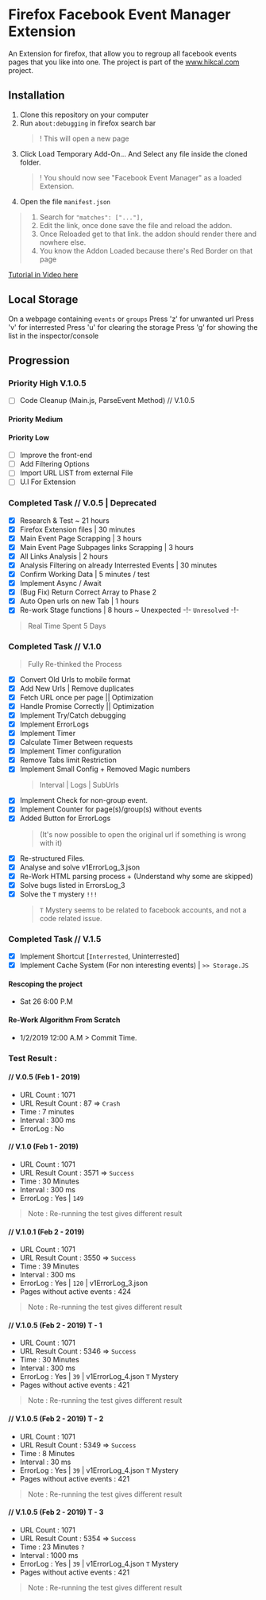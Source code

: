# Firefox Facebook Event Manager Extension

An Extension for firefox, that allow you to regroup all facebook events pages that you like into one.
The project is part of the www.hikcal.com project. 

## Installation
1. Clone this repository on your computer
2. Run `about:debugging` in firefox search bar
    > ! This will open a new page 
3. Click Load Temporary Add-On... And Select any file inside the cloned folder.
    > ! You should now see "Facebook Event Manager" as a loaded Extension.
4. Open the file `manifest.json` 
> 1. Search for `"matches": ["..."],`
> 2. Edit the link, once done save the file and reload the addon.
> 3. Once Reloaded get to that link. the addon should render there and nowhere else.
> 4. You know the Addon Loaded because there's Red Border on that page

[Tutorial in Video here](https://youtu.be/8YndtIYHMqU?t=212 "Tutorial in Video (Youtube)")


## Local Storage
On a webpage containing `events` or `groups`
Press 'z' for unwanted url
Press 'v' for interrested
Press 'u' for clearing the storage
Press 'g' for showing the list in the inspector/console

## Progression
### Priority High V.1.0.5
* [ ] Code Cleanup (Main.js, ParseEvent Method) // V.1.0.5

#### Priority Medium
#### Priority Low
* [ ] Improve the front-end
* [ ] Add Filtering Options
* [ ] Import URL LIST from external File
* [ ] U.I For Extension

### Completed Task // V.0.5 | Deprecated
* [x] Research & Test ~ 21 hours
* [x] Firefox Extension files | 30 minutes
* [x] Main Event Page Scrapping | 3 hours
* [x] Main Event Page Subpages links Scrapping | 3 hours
* [x] All Links Analysis | 2 hours
* [x] Analysis Filtering on already Interrested Events | 30 minutes
* [x] Confirm Working Data | 5 minutes / test
* [x] Implement Async / Await
* [x] (Bug Fix) Return Correct Array to Phase 2
* [x] Auto Open urls on new Tab | 1 hours
* [x] Re-work Stage functions | 8 hours ~ Unexpected -!- `Unresolved` -!-  

> Real Time Spent 5 Days

### Completed Task // V.1.0
> Fully Re-thinked the Process
* [x] Convert Old Urls to mobile format
* [x] Add New Urls | Remove duplicates 
* [x] Fetch URL once per page || Optimization 
* [x] Handle Promise Correctly || Optimization
* [x] Implement Try/Catch debugging
* [x] Implement ErrorLogs 
* [x] Implement Timer
* [x] Calculate Timer Between requests
* [x] Implement Timer configuration
* [x] Remove Tabs limit Restriction
* [x] Implement Small Config + Removed Magic numbers
    > Interval | Logs | SubUrls
* [x] Implement Check for non-group event.
* [x] Implement Counter for page(s)/group(s) without events
* [x] Added Button for ErrorLogs 
    > (It's now possible to open the original url if something is wrong with it) 
* [x] Re-structured Files.
* [x] Analyse and solve v1ErrorLog_3.json
* [x] Re-Work HTML parsing process + (Understand why some are skipped)
* [x] Solve bugs listed in ErrorsLog_3
* [X] Solve the `T` mystery `!!!`
    > `T` Mystery seems to be related to facebook accounts, and not a code related issue.

### Completed Task // V.1.5
* [x] Implement Shortcut [`Interrested`, Uninterrested]
* [x] Implement Cache System (For non interesting events) | `>> Storage.JS`

#### Rescoping the project
- Sat 26 6:00 P.M 

#### Re-Work Algorithm From Scratch
- 1/2/2019 12:00 A.M > Commit Time.

### Test Result :
#### // V.0.5 (Feb 1 - 2019)
- URL Count : 1071
- URL Result Count : 87 => `Crash`
- Time : 7 minutes
- Interval : 300 ms
- ErrorLog : No
#### // V.1.0 (Feb 1 - 2019)
- URL Count : 1071
- URL Result Count : 3571 => `Success`
- Time : 30 Minutes
- Interval : 300 ms
- ErrorLog : Yes | `149`
> Note : Re-running the test gives different result
#### // V.1.0.1 (Feb 2 - 2019)
- URL Count : 1071
- URL Result Count : 3550 => `Success`
- Time : 39 Minutes
- Interval : 300 ms
- ErrorLog : Yes | `120` | v1ErrorLog_3.json
- Pages without active events : 424
> Note : Re-running the test gives different result
#### // V.1.0.5 (Feb 2 - 2019) T - 1
- URL Count : 1071
- URL Result Count : 5346 => `Success`
- Time : 30 Minutes
- Interval : 300 ms
- ErrorLog : Yes | `39` | v1ErrorLog_4.json `T` Mystery
- Pages without active events : 421
> Note : Re-running the test gives different result
#### // V.1.0.5 (Feb 2 - 2019) T - 2
- URL Count : 1071
- URL Result Count : 5349 => `Success`
- Time : 8 Minutes
- Interval : 30 ms
- ErrorLog : Yes | `39` | v1ErrorLog_4.json `T` Mystery
- Pages without active events : 421
> Note : Re-running the test gives different result
#### // V.1.0.5 (Feb 2 - 2019) T - 3
- URL Count : 1071
- URL Result Count : 5354 => `Success`
- Time : 23 Minutes `?`
- Interval : 1000 ms
- ErrorLog : Yes | `39` | v1ErrorLog_4.json `T` Mystery
- Pages without active events : 421
> Note : Re-running the test gives different result